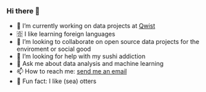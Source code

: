 ### Hi there 👋

- 🐌 I’m currently working on data projects at [Qwist](https://qwist.com/)
- 🈴 I like learning foreign languages
- 🤝 I’m looking to collaborate on open source data projects for the enviroment or social good
- 🍣 I’m looking for help with my sushi addiction
- 💬 Ask me about data analysis and machine learning
- 📫 How to reach me: [send me an email](mailto:francesco.ramoni@tim.it)
- 🦦 Fun fact: I like (sea) otters
